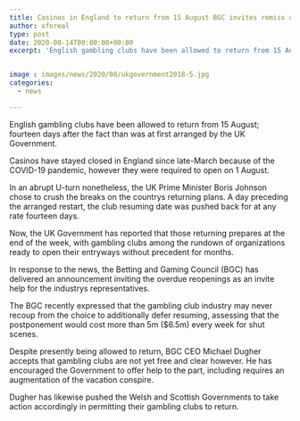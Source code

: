 ```yaml
---
title: Casinos in England to return from 15 August BGC invites remiss uplifting news
author: xforeal 
type: post
date: 2020-08-14T00:00:00+00:00
excerpt: 'English gambling clubs have been allowed to return from 15 August; fourteen days after the fact than was at first arranged by the UK Government '


image : images/news/2020/08/ukgovernment2018-5.jpg
categories:
  - news

---
```

English gambling clubs have been allowed to return from 15 August; fourteen days after the fact than was at first arranged by the UK Government. 

Casinos have stayed closed in England since late-March because of the COVID-19 pandemic, however they were required to open on 1 August. 

In an abrupt U-turn nonetheless, the UK Prime Minister Boris Johnson chose to crush the breaks on the countrys returning plans. A day preceding the arranged restart, the club resuming date was pushed back for at any rate fourteen days. 

Now, the UK Government has reported that those returning prepares at the end of the week, with gambling clubs among the rundown of organizations ready to open their entryways without precedent for months. 

In response to the news, the Betting and Gaming Council (BGC) has delivered an announcement inviting the overdue reopenings as an invite help for the industrys representatives. 

The BGC recently expressed that the gambling club industry may never recoup from the choice to additionally defer resuming, assessing that the postponement would cost more than 5m ($6.5m) every week for shut scenes. 

Despite presently being allowed to return, BGC CEO Michael Dugher accepts that gambling clubs are not yet free and clear however. He has encouraged the Government to offer help to the part, including requires an augmentation of the vacation conspire. 

Dugher has likewise pushed the Welsh and Scottish Governments to take action accordingly in permitting their gambling clubs to return.